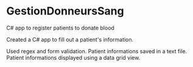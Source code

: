 # GestionDonneursSang
C# app to register patients to donate blood

Created a C# app to fill out a patient's information. 

Used regex and form validation. 
Patient informations saved in a text file.
Patient informations displayed using a data grid view.
